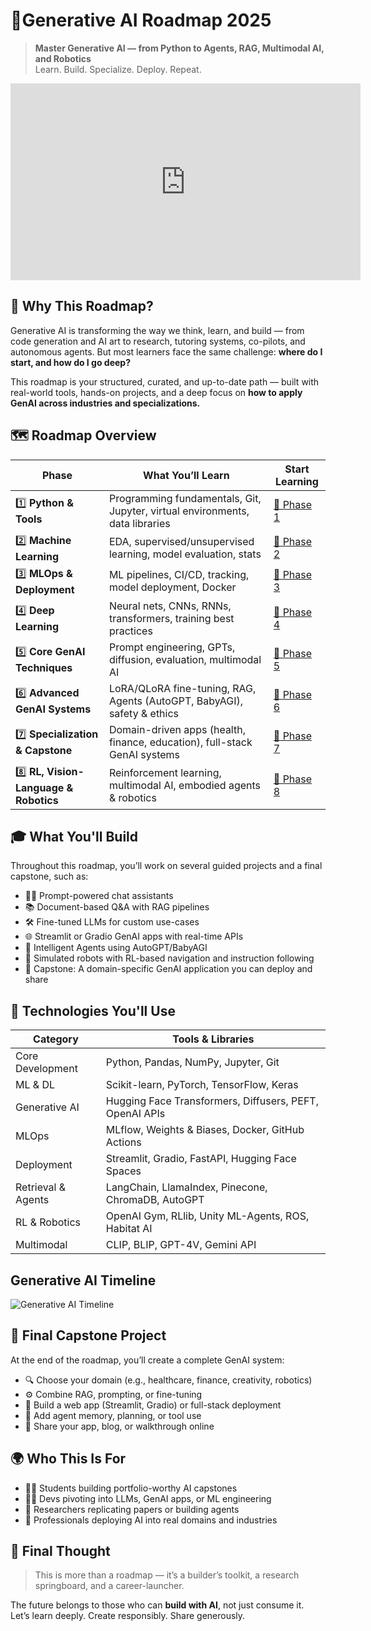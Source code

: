 # **🚀Generative AI Roadmap 2025**
> **Master Generative AI — from Python to Agents, RAG, Multimodal AI, and Robotics**  
> Learn. Build. Specialize. Deploy. Repeat.

<iframe width="560" height="315" src="https://youtu.be/SFHnUYIb_A8?si=jzkIqefyAHctSfKV" 
frameborder="0" allow="accelerometer; autoplay; clipboard-write; encrypted-media; gyroscope; picture-in-picture" 
allowfullscreen></iframe>

## **🧠 Why This Roadmap?**

Generative AI is transforming the way we think, learn, and build — from code generation and AI art to research, tutoring systems, co-pilots, and autonomous agents. But most learners face the same challenge: **where do I start, and how do I go deep?**

This roadmap is your structured, curated, and up-to-date path — built with real-world tools, hands-on projects, and a deep focus on **how to apply GenAI across industries and specializations.**

## **🗺️ Roadmap Overview**

| Phase | What You’ll Learn | Start Learning |
|-------|-------------------|----------------|
| 1️⃣ **Python & Tools** | Programming fundamentals, Git, Jupyter, virtual environments, data libraries | [📂 Phase 1](./Documents/Phase-1.md) |
| 2️⃣ **Machine Learning** | EDA, supervised/unsupervised learning, model evaluation, stats | [📂 Phase 2](./Documents/Phase-2.md) |
| 3️⃣ **MLOps & Deployment** | ML pipelines, CI/CD, tracking, model deployment, Docker | [📂 Phase 3](./Documents/Phase-3.md) |
| 4️⃣ **Deep Learning** | Neural nets, CNNs, RNNs, transformers, training best practices | [📂 Phase 4](./Documents/Phase-4.md) |
| 5️⃣ **Core GenAI Techniques** | Prompt engineering, GPTs, diffusion, evaluation, multimodal AI | [📂 Phase 5](./Documents/Phase-5.md) |
| 6️⃣ **Advanced GenAI Systems** | LoRA/QLoRA fine-tuning, RAG, Agents (AutoGPT, BabyAGI), safety & ethics | [📂 Phase 6](./Documents/Phase-6.md) |
| 7️⃣ **Specialization & Capstone** | Domain-driven apps (health, finance, education), full-stack GenAI systems | [📂 Phase 7](./Documents/Phase-7.md) |
| 8️⃣ **RL, Vision-Language & Robotics** | Reinforcement learning, multimodal AI, embodied agents & robotics | [📂 Phase 8](./Documents/Phase-8.md) |


## **🎓 What You'll Build**
Throughout this roadmap, you’ll work on several guided projects and a final capstone, such as:
- 🧑‍💬 Prompt-powered chat assistants  
- 📚 Document-based Q&A with RAG pipelines  
- 🛠️ Fine-tuned LLMs for custom use-cases  
- 🌐 Streamlit or Gradio GenAI apps with real-time APIs  
- 🤖 Intelligent Agents using AutoGPT/BabyAGI  
- 🧠 Simulated robots with RL-based navigation and instruction following  
- 🧪 Capstone: A domain-specific GenAI application you can deploy and share

## **🧰 Technologies You'll Use**

| Category | Tools & Libraries |
|----------|-------------------|
| Core Development | Python, Pandas, NumPy, Jupyter, Git |
| ML & DL | Scikit-learn, PyTorch, TensorFlow, Keras |
| Generative AI | Hugging Face Transformers, Diffusers, PEFT, OpenAI APIs |
| MLOps | MLflow, Weights & Biases, Docker, GitHub Actions |
| Deployment | Streamlit, Gradio, FastAPI, Hugging Face Spaces |
| Retrieval & Agents | LangChain, LlamaIndex, Pinecone, ChromaDB, AutoGPT |
| RL & Robotics | OpenAI Gym, RLlib, Unity ML-Agents, ROS, Habitat AI |
| Multimodal | CLIP, BLIP, GPT-4V, Gemini API |

## **Generative AI Timeline**

![Generative AI Timeline](https://res.cloudinary.com/dii4fjxlk/image/upload/v1745671666/genai-timeline_ca3yov.jpg)


## **🧪 Final Capstone Project**
At the end of the roadmap, you’ll create a complete GenAI system:
- 🔍 Choose your domain (e.g., healthcare, finance, creativity, robotics)  
- ⚙️ Combine RAG, prompting, or fine-tuning  
- 🧱 Build a web app (Streamlit, Gradio) or full-stack deployment  
- 🧠 Add agent memory, planning, or tool use  
- 🚀 Share your app, blog, or walkthrough online

## **🌍 Who This Is For**
- 🧑‍🎓 Students building portfolio-worthy AI capstones  
- 👩‍💻 Devs pivoting into LLMs, GenAI apps, or ML engineering  
- 🧠 Researchers replicating papers or building agents  
- 🏢 Professionals deploying AI into real domains and industries


## **🌟 Final Thought**
> This is more than a roadmap — it’s a builder’s toolkit, a research springboard, and a career-launcher.

The future belongs to those who can **build with AI**, not just consume it.  
Let’s learn deeply. Create responsibly. Share generously.
